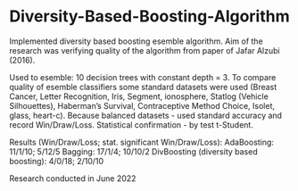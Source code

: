 # Diversity-Based-Boosting-Algorithm
Implemented diversity based boosting esemble algorithm. Aim of the research was verifying quality of the algorithm from paper of Jafar Alzubi (2016).

Used to esemble: 10 decision trees with constant depth = 3. 
To compare quality of esemble classifiers some standard datasets were used (Breast Cancer, Letter Recognition, Iris, Segment, ionosphere, Statlog (Vehicle Silhouettes), Haberman’s Survival, Contraceptive Method Choice, Isolet, glass, heart-c). 
Because balanced datasets - used standard accuracy and record Win/Draw/Loss. Statistical confirmation - by test t-Student.

Results (Win/Draw/Loss; stat. significant Win/Draw/Loss):
AdaBoosting: 11/1/10; 5/12/5
Bagging: 17/1/4; 10/10/2
DivBoosting (diversity based boosting): 4/0/18; 2/10/10

Research conducted in June 2022
